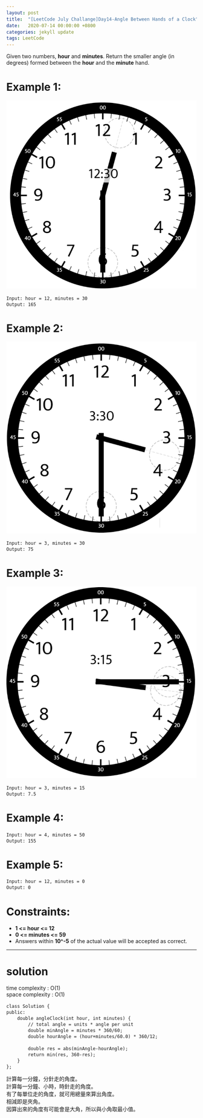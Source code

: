 ```yaml
---
layout: post
title:  "[LeetCode July Challange]Day14-Angle Between Hands of a Clock"
date:   2020-07-14 00:00:00 +0800
categories: jekyll update
tags: LeetCode
---
```

Given two numbers, **hour** and **minutes**. Return the smaller angle (in degrees) formed between the **hour** and the **minute** hand.

# Example 1:  
![](https://github.com/nshawn4675/nshawn4675.github.io/blob/master/_pic/clock1230.png?raw=true)

	Input: hour = 12, minutes = 30
	Output: 165

# Example 2:  
![](https://github.com/nshawn4675/nshawn4675.github.io/blob/master/_pic/clock0330.png?raw=true)

	Input: hour = 3, minutes = 30
	Output: 75

# Example 3:  
![](https://github.com/nshawn4675/nshawn4675.github.io/blob/master/_pic/clock0315.png?raw=true)

	Input: hour = 3, minutes = 15
	Output: 7.5

# Example 4:  
	Input: hour = 4, minutes = 50
	Output: 155

# Example 5:  
	Input: hour = 12, minutes = 0
	Output: 0

# Constraints:  
- **1 <= hour <= 12**
- **0 <= minutes <= 59**
- Answers within **10^-5** of the actual value will be accepted as correct.

______________________  

# solution
time complexity : O(1)  
space complexity : O(1)  

	class Solution {
	public:
	    double angleClock(int hour, int minutes) {
	        // total angle = units * angle per unit
	        double minAngle = minutes * 360/60;
	        double hourAngle = (hour+minutes/60.0) * 360/12;
	        
	        double res = abs(minAngle-hourAngle);
	        return min(res, 360-res);
	    }
	};

計算每一分鐘，分針走的角度。  
計算每一分鐘、小時，時針走的角度。  
有了每單位走的角度，就可用總量來算出角度。  
相減即是夾角。  
因算出來的角度有可能會是大角，所以與小角取最小值。